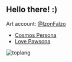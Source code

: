 ## Hello there! :)

Art account: [@IzonFalzo](https://www.instagram.com/izonfalzo/)

- [Cosmos Persona](https://iseej.github.io/CosmosPersona/)
- [Love Pawsona](https://iseej.github.io/LovePawsona/)

![toplang](https://github-readme-stats.vercel.app/api/top-langs/?username=IseeJ&layout=donut&hide=Jupyter%20Notebook,%20GLSL)

<!--
**IseeJ/IseeJ** is a ✨ _special_ ✨ repository because its `README.md` (this file) appears on your GitHub profile.

Here are some ideas to get you started:

- 🔭 I’m currently working on ...
- 🌱 I’m currently learning ...
- 👯 I’m looking to collaborate on ...
- 🤔 I’m looking for help with ...
- 💬 Ask me about ...
- 📫 How to reach me: ...
- 😄 Pronouns: ...
- ⚡ Fun fact: ...
-->

